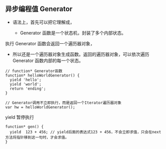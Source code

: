 ## 异步编程值 Generator

- 语法上，首先可以把它理解成，

  - Generator 函数是一个状态机，封装了多个内部状态。

执行 Generator 函数会返回一个遍历器对象，

- 所以还是一个遍历器对象生成函数。返回的遍历器对象，可以依次遍历 Generator 函数内部的每一个状态。

```
// function* Generator函数
function* helloWorldGenerator() {
  yield 'hello';
  yield 'world';
  return 'ending';
}

// Generator调用不立即执行，而是返回一个Iterator遍历器对象
var hw = helloWorldGenerator();
```

yield 暂停执行

```
function* gen() {
  yield  123 + 456; // yield后面的表达式123 + 456，不会立即求值，只会在next方法将指针移到这一句时，才会求值。
}
```
